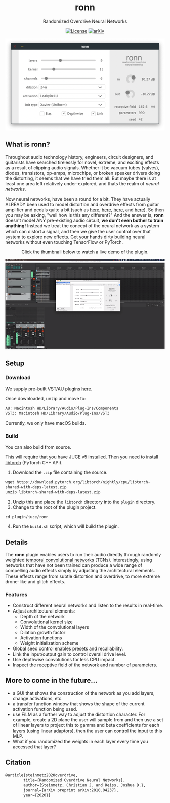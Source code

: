 <div  align="center">


# ronn
Randomized Overdrive Neural Networks

[![License](https://img.shields.io/badge/License-Apache%202.0-blue.svg)](https://opensource.org/licenses/Apache-2.0)
[![arXiv](https://img.shields.io/badge/arXiv-2010.04237-b31b1b.svg)](https://arxiv.org/abs/2010.04237)

<img width="600px" src="docs/img/ronn-vst-ui.png">
</div>

## What is ronn?
Throughout audio technology history, engineers, circuit designers, and guitarists have searched tirelessly for 
novel, extreme, and exciting effects as a result of clipping audio signals. Whether it be vacuum tubes (valves), 
diodes, transistors, op-amps, microchips, or broken speaker drivers doing the distorting, it seems that we have tried them all. 
But maybe there is at least one area left relatively under-explored, and thats the realm of *neural networks*. 

Now neural networks, have been a round for a bit. They have actually
ALREADY been used to model distortion and overdrive effects from guitar amplifier and pedals quite a bit 
(such as 
[here](https://ieeexplore.ieee.org/document/6567472), 
[here](https://www.mdpi.com/2076-3417/10/3/766/htm), 
[here](https://ieeexplore.ieee.org/abstract/document/8683529), 
and [here](https://teddykoker.com/2020/05/deep-learning-for-guitar-effect-emulation/)). 
So then you may be asking, "well how is this any different?"
And the answer is, **ronn** doesn't model ANY pre-existing audio circuit, **we don't even bother to train anything!** 
Instead we treat the concept of the neural network as a system which can distort a signal, and then we give the user 
control over that system to explore new effects. Get your hands dirty building neural networks without even
touching TensorFlow or PyTorch. 

<div  align="center">
<p>Click the thumbnail below to watch a live demo of the plugin.</p>
<a href="https://youtu.be/s1p_CvwDEB8" target="blank_"><img width="600px" src="docs/img/demo-thumbnail.png"></a> 
</div>

## Setup

### Download
We supply pre-built VST/AU plugins [here](https://drive.google.com/file/d/15tA3X21N5FhLsDvElGBArUFA9cTogDLL/view?usp=sharing).

Once downloaded, unzip and move to:
```
AU: Macintosh HD/Library/Audio/Plug-Ins/Components
VST3: Macintosh HD/Library/Audio/Plug-Ins/VST3
```

Currently, we only have macOS builds. 

### Build
You can also build from source.

This will require that you have JUCE v5 installed.
Then you need to install [libtorch](https://pytorch.org/cppdocs/) (PyTorch C++ API).

1. Download the `.zip` file containing the source.
```
wget https://download.pytorch.org/libtorch/nightly/cpu/libtorch-shared-with-deps-latest.zip
unzip libtorch-shared-with-deps-latest.zip
```    
2. Unzip this and place the `libtorch` directory into the `plugin` directory. 
3. Change to the root of the plugin project.
```
cd plugin/juce/ronn
```
4. Run the `build.sh` script, which will build the plugin. 

## Details

The **ronn** plugin enables users to run their audio directly through randomly weighted [temporal convolutional networks](https://arxiv.org/abs/1803.01271) (TCNs).
Interestingly, using networks that have not been trained can produce a wide range of compelling audio effects
simply by adjusting the architectural elements. 
These effects range from subtle distortion and overdrive, to more extreme drone-like and glitch effects. 


### Features

- Construct different neural networks and listen to the results in real-time.
- Adjust architectural elements:
  - Depth of the network
  - Convolutional kernel size
  - Width of the convolutional layers
  - Dilation growth factor
  - Activation functions
  - Weight initialization scheme
- Global seed control enables presets and recallability.
- Link the input/output gain to control overall drive level.
- Use depthwise convolutions for less CPU impact.
- Inspect the receptive field of the network and number of parameters.

## More to come in the future...
- a GUI that shows the construction of the network as you add layers, change activations, etc. 
- a transfer function window that shows the shape of the current activation function being used. 
- use FiLM as a further way to adjust the distortion character. For example, create a 2D plane the
  user will sample from and then use a set of linear layers to project this to gamma and beta coefficients
  for each layers (using linear adaptors), then the user can control the input to this MLP. 
- What if you randomized the weights in each layer every time you accessed that layer?

## Citation
```
@article{steinmetz2020overdrive,
        title={Randomized Overdrive Neural Networks},
        author={Steinmetz, Christian J. and Reiss, Joshua D.},
        journal={arXiv preprint arXiv:2010.04237},
        year={2020}}
```